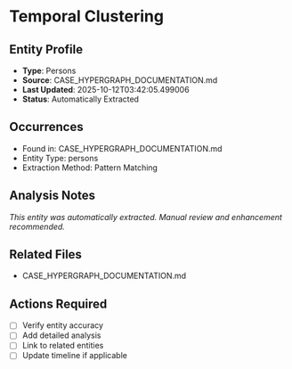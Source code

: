 # Temporal Clustering

## Entity Profile
- **Type**: Persons
- **Source**: CASE_HYPERGRAPH_DOCUMENTATION.md
- **Last Updated**: 2025-10-12T03:42:05.499006
- **Status**: Automatically Extracted

## Occurrences
- Found in: CASE_HYPERGRAPH_DOCUMENTATION.md
- Entity Type: persons
- Extraction Method: Pattern Matching

## Analysis Notes
*This entity was automatically extracted. Manual review and enhancement recommended.*

## Related Files
- CASE_HYPERGRAPH_DOCUMENTATION.md

## Actions Required
- [ ] Verify entity accuracy
- [ ] Add detailed analysis
- [ ] Link to related entities
- [ ] Update timeline if applicable
